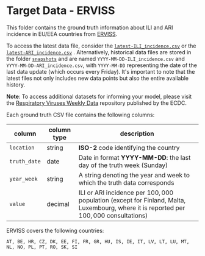 # Target Data - ERVISS

This folder contains the ground truth information about ILI and ARI incidence in EU/EEA countries from [ERVISS](https://erviss.org/).

To access the latest data file, consider the [`latest-ILI_incidence.csv`]((https://github.com/european-modelling-hubs/syndromicIndicatorsForecastHub/blob/main/target-data/ERVISS/latest-ILI_incidence.csv)) or the [`latest-ARI_incidence.csv`]((https://github.com/european-modelling-hubs/syndromicIndicatorsForecastHub/blob/main/target-data/ERVISS/latest-ARI_incidence.csv)) . Alternatively, historical data files are stored in the folder [`snapshots`](https://github.com/european-modelling-hubs/syndromicIndicatorsForecastHub/tree/main/target-data/ERVISS/snapshots) and are named `YYYY-MM-DD-ILI_incidence.csv` and `YYYY-MM-DD-ARI_incidence.csv`, with `YYYY-MM-DD` representing the date of the last data update (which occurs every Friday). It's important to note that the latest files not only includes new data points but also the entire available history.

**Note**: To access additional datasets for informing your model, please visit the [Respiratory Viruses Weekly Data](https://github.com/EU-ECDC/Respiratory_viruses_weekly_data/tree/main) repository published by the ECDC.

Each ground truth CSV file contains the following columns:

| column | column type | description |
| -------- | -------- | ------- |
| `location` | string | **ISO-2** code identifying the country |
| `truth_date` | date | Date in format **YYYY-MM-DD**: the last day of the truth week (Sunday)|
| `year_week` | string | A string denoting the year and week to which the truth data corresponds |
| `value ` | decimal | ILI or ARI incidence per $100,000$ population (except for Finland, Malta, Luxembourg, where it is reported per $100,000$ consultations)|


ERVISS covers the following countries: 

    AT, BE, HR, CZ, DK, EE, FI, FR, GR, HU, IS, IE, IT, LV, LT, LU, MT, NL, NO, PL, PT, RO, SK, SI
